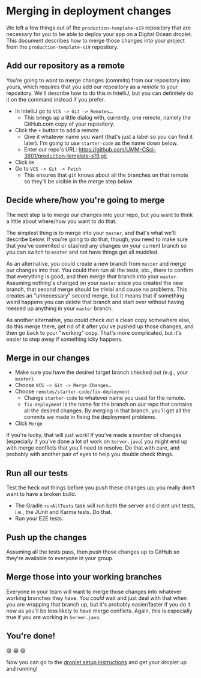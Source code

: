 # Merging in deployment changes

We left a few things out of the `production-template-s19` repository that are necessary for you to be able to deploy your app on a Digital Ocean droplet. This document describes how to merge those changes into your project from the `production-template-s19` repository.

## Add our repository as a remote

You're going to want to merge changes (commits) from our repository into yours, which requires that you add our repository as a _remote_ to your repository. We'll describe how to do this in IntelliJ, but you can definitely do it on the command instead if you prefer.

   * In IntelliJ go to `VCS -> Git -> Remotes…`. 
      * This brings up a little dialog with, currently, one remote, namely the GitHub.com copy of your repository. 
   * Click the `+` button to add a remote
      * Give it whatever name you want (that's just a label so you can find it later). I'm going to use `starter-code` as the name down below.
      * Enter our repo's URL: https://github.com/UMM-CSci-3601/production-template-s19.git
   * Click `OK`
   * Go to `VCS -> Git -> Fetch`
      * This ensures that `git` knows about all the branches on that remote so they'll be visible in the merge step below.

## Decide where/how you're going to merge

The next step is to merge our changes into your repo, but you want to think a little about where/how you want to do that.

The simplest thing is to merge into your `master`, and that's what we'll describe below. If you're going to do that, though, you need to make sure that you've commited or stashed any changes on your current branch so you can switch to `master` and not have things get all muddled.

As an alternative, you could create a new branch from `master` and merge our changes into that. You could then run all the tests, etc., there to confirm that everything is good, and then merge _that_ branch into your `master`. Assuming nothing's changed on your `master` since you created the new branch, that second merge should be trivial and cause no problems. This creates an "unnecessary" second merge, but it means that if something weird happens you can delete that branch and start over without having messed up anything in your `master` branch.

As another alternative, you could check out a clean copy somewhere else, do this merge there, get rid of it after you've pushed up those changes, and then go back to your "working" copy. That's more complicated, but it's easier to step away if something icky happens.

## Merge in our changes

   * Make sure you have the desired target branch checked out (e.g., your `master`).
   * Choose `VCS -> Git -> Merge Changes…`
   * Choose `remotes/starter-code/fix-deployment`
      * Change `starter-code` to whatever name you used for the remote.
      * `fix-deployment` is the name for the branch on _our_ repo that contains all the desired changes. By merging in that branch, you'll get all the commits we made in fixing the deployment problems.
  * Click `Merge`

If you're lucky, that will just work! If you've made a number of changes (especially if you've done a lot of work on `Server.java`) you might end up with merge conflicts that you'll need to resolve. Do that with care, and probably with another pair of eyes to help you double check things.
  
## Run all our tests

Test the heck out things before you push these changes up; you really don't want to have a broken build.

   * The Gradle `runAllTests` task will run both the server and client unit tests, i.e., the JUnit and Karma tests. Do that.
   * Run your E2E tests.

## Push up the changes

Assuming all the tests pass, then push those changes up to GitHub so they're available to everyone in your group.

## Merge those into your working branches

Everyone in your team will want to merge those changes into whatever working branches they have. You _could_ wait and just deal with that when you are wrapping that branch up, but it's probably easier/faster if you do it now as you'll be less likely to have merge conflicts. Again, this is especially true if you are working in `Server.java`.

## You're done!

:smile: :grin: :smile:

Now you can go to the [droplet setup instructions](https://github.com/UMM-CSci-3601/droplet-setup-and-build) and get your droplet up and running!
